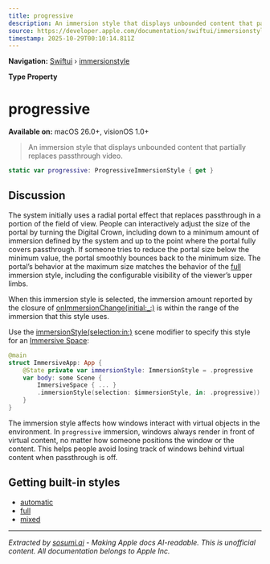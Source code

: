 ```yaml
---
title: progressive
description: An immersion style that displays unbounded content that partially replaces passthrough video.
source: https://developer.apple.com/documentation/swiftui/immersionstyle/progressive
timestamp: 2025-10-29T00:10:14.811Z
---
```


**Navigation:** [Swiftui](/documentation/swiftui) › [immersionstyle](/documentation/swiftui/immersionstyle)

**Type Property**

# progressive

**Available on:** macOS 26.0+, visionOS 1.0+

> An immersion style that displays unbounded content that partially replaces passthrough video.

```swift
static var progressive: ProgressiveImmersionStyle { get }
```

## Discussion

The system initially uses a radial portal effect that replaces passthrough in a portion of the field of view. People can interactively adjust the size of the portal by turning the Digital Crown, including down to a minimum amount of immersion defined by the system and up to the point where the portal fully covers passthrough. If someone tries to reduce the portal size below the minimum value, the portal smoothly bounces back to the minimum size. The portal’s behavior at the maximum size matches the behavior of the [full](/documentation/swiftui/immersionstyle/full) immersion style, including the configurable visibility of the viewer’s upper limbs.

When this immersion style is selected, the immersion amount reported by the closure of [onImmersionChange(initial:_:)](/documentation/swiftui/view/onimmersionchange(initial:_:)) is within the range of the immersion that this style uses.

Use the [immersionStyle(selection:in:)](/documentation/swiftui/scene/immersionstyle(selection:in:)) scene modifier to specify this style for an [Immersive Space](/documentation/swiftui/immersivespace):

```swift
@main
struct ImmersiveApp: App {
    @State private var immersionStyle: ImmersionStyle = .progressive
    var body: some Scene {
        ImmersiveSpace { ... }
        .immersionStyle(selection: $immersionStyle, in: .progressive))
    }
}
```

The immersion style affects how windows interact with virtual objects in the environment. In `progressive` immersion, windows always render in front of virtual content, no matter how someone positions the window or the content. This helps people avoid losing track of windows behind virtual content when passthrough is off.

## Getting built-in styles

- [automatic](/documentation/swiftui/immersionstyle/automatic)
- [full](/documentation/swiftui/immersionstyle/full)
- [mixed](/documentation/swiftui/immersionstyle/mixed)

---

*Extracted by [sosumi.ai](https://sosumi.ai) - Making Apple docs AI-readable.*
*This is unofficial content. All documentation belongs to Apple Inc.*
